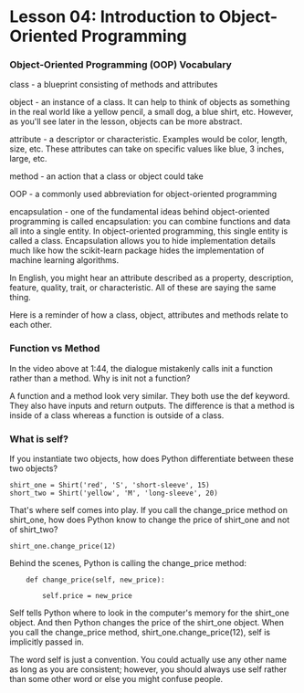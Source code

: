 # Lesson 04: Introduction to Object-Oriented Programming

### Object-Oriented Programming (OOP) Vocabulary
class - a blueprint consisting of methods and attributes

object - an instance of a class. It can help to think of objects as something in the real world like a yellow pencil, a small dog, a blue shirt, etc. However, as you'll see later in the lesson, objects can be more abstract.

attribute - a descriptor or characteristic. Examples would be color, length, size, etc. These attributes can take on specific values like blue, 3 inches, large, etc.

method - an action that a class or object could take

OOP - a commonly used abbreviation for object-oriented programming

encapsulation - one of the fundamental ideas behind object-oriented programming is called encapsulation: you can combine functions and data all into a single entity. In object-oriented programming, this single entity is called a class. Encapsulation allows you to hide implementation details much like how the scikit-learn package hides the implementation of machine learning algorithms.

In English, you might hear an attribute described as a property, description, feature, quality, trait, or characteristic. All of these are saying the same thing.

Here is a reminder of how a class, object, attributes and methods relate to each other.

### Function vs Method
In the video above at 1:44, the dialogue mistakenly calls init a function rather than a method. Why is init not a function?

A function and a method look very similar. They both use the def keyword. They also have inputs and return outputs. The difference is that a method is inside of a class whereas a function is outside of a class.

### What is self?
If you instantiate two objects, how does Python differentiate between these two objects?
```
shirt_one = Shirt('red', 'S', 'short-sleeve', 15)
short_two = Shirt('yellow', 'M', 'long-sleeve', 20)
```
That's where self comes into play. If you call the change_price method on shirt_one, how does Python know to change the price of shirt_one and not of shirt_two?
```
shirt_one.change_price(12)
```
Behind the scenes, Python is calling the change_price method:
```
    def change_price(self, new_price):

        self.price = new_price
```
Self tells Python where to look in the computer's memory for the shirt_one object. And then Python changes the price of the shirt_one object. When you call the change_price method, shirt_one.change_price(12), self is implicitly passed in.

The word self is just a convention. You could actually use any other name as long as you are consistent; however, you should always use self rather than some other word or else you might confuse people.


